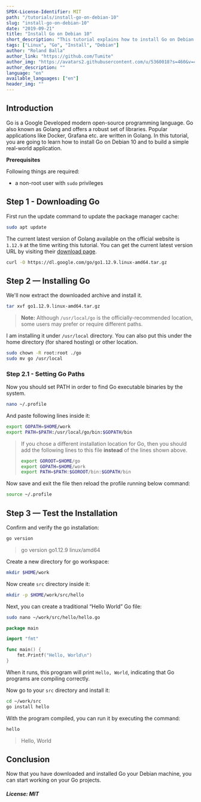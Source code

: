 ```yaml
---
SPDX-License-Identifier: MIT
path: "/tutorials/install-go-on-debian-10"
slug: "install-go-on-debian-10"
date: "2019-09-21"
title: "Install Go on Debian 10"
short_description: "This tutorial explains how to install Go on Debian 10"
tags: ["Linux", "Go", "Install", "Debian"]
author: "Roland Balla"
author_link: "https://github.com/Tumite"
author_img: "https://avatars2.githubusercontent.com/u/5360018?s=460&v=4"
author_description: ""
language: "en"
available_languages: ["en"]
header_img: ""
---
```



## Introduction


Go is a Google Developed modern open-source programming language. Go also known as Golang and offers a robust set of libraries. Popular applications like Docker, Grafana etc. are written in Golang. In this tutorial, you are going to learn how to install Go on Debian 10 and to build a simple real-world application.


**Prerequisites**

  

Following things are required:

- a non-root user with `sudo` privileges

  

## Step 1 - Downloading Go

  
First run the update command to update the package manager cache:

 
```bash
sudo apt update
```
  The current latest version of Golang available on the official website is `1.12.9` at the time writing this tutorial. You can get the current latest version URL by visiting their [download page](https://golang.org/dl/).

```bash
curl -O https://dl.google.com/go/go1.12.9.linux-amd64.tar.gz
```

##  Step 2 — Installing Go

  We'll now extract the downloaded archive and install it.

```bash
tar xvf go1.12.9.linux-amd64.tar.gz
```

> **Note:**  Although  `/usr/local/go`  is the officially-recommended location, some users may prefer or require different paths.

  I am installing it under `/usr/local` directory. You can also put this under the home directory (for shared hosting) or other location.

```bash
sudo chown -R root:root ./go
sudo mv go /usr/local
```

### Step 2.1 -  Setting Go Paths
  
Now you should set PATH in order to find Go executable binaries by the system.

```bash
nano ~/.profile
```
And paste following lines inside it:
```bash
export GOPATH=$HOME/work
export PATH=$PATH:/usr/local/go/bin:$GOPATH/bin
```

> If you chose a different installation location for Go, then you should
> add the following lines to this file **instead** of the lines shown
> above.
> 
> ```bash
> export GOROOT=$HOME/go
> export GOPATH=$HOME/work
> export PATH=$PATH:$GOROOT/bin:$GOPATH/bin

Now save and exit the file then reload the profile running below command:
```bash
source ~/.profile
```

##  Step 3 — Test the Installation

Confirm and verify the go installation:
```bash
go version
```

> go version go1.12.9 linux/amd64

Create a new directory for go workspace:
```bash
mkdir $HOME/work
```
 Now create `src` directory inside it:
  ```bash
mkdir -p $HOME/work/src/hello
```

Next, you can create a traditional “Hello World” Go file:
```bash
sudo nano ~/work/src/hello/hello.go
```

```go
package main

import "fmt"

func main() {
    fmt.Printf("Hello, World\n")
}
```
When it runs, this program will print `Hello, World`, indicating that Go programs are compiling correctly.

Now go to your `src` directory and install it:
```bash
cd ~/work/src
go install hello
```
With the program compiled, you can run it by executing the command:
```bash
hello
```

> Hello, World


## Conclusion

Now that you have downloaded and installed Go your Debian machine, you can start working on your Go projects.

##### License: MIT

<!---

Contributors's Certificate of Origin

By making a contribution to this project, I certify that:

(a) The contribution was created in whole or in part by me and I have
    the right to submit it under the license indicated in the file; or

(b) The contribution is based upon previous work that, to the best of my
    knowledge, is covered under an appropriate license and I have the
    right under that license to submit that work with modifications,
    whether created in whole or in part by me, under the same license
    (unless I am permitted to submit under a different license), as
    indicated in the file; or

(c) The contribution was provided directly to me by some other person
    who certified (a), (b) or (c) and I have not modified it.

(d) I understand and agree that this project and the contribution are
    public and that a record of the contribution (including all personal
    information I submit with it, including my sign-off) is maintained
    indefinitely and may be redistributed consistent with this project
    or the license(s) involved.

Signed-off-by: Roland Balla <balla.roland96@gmail.com>

-->
